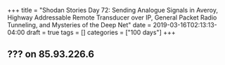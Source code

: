+++
title = "Shodan Stories Day 72: Sending Analogue Signals in Averoy, Highway Addressable Remote Transducer over IP, General Packet Radio Tunneling, and Mysteries of the Deep Net"
date = 2019-03-16T02:13:13-04:00
draft = true
tags = []
categories = ["100 days"]
+++

## ??? on 85.93.226.6
